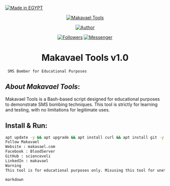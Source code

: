 <p align="left">
<a href="#"><img title="Made in EGYPT" src="https://img.shields.io/badge/MADE%20IN-EGYPT-green?colorA=%23ff0000&colorB=%23017e40&style=for-the-badge"></a>
</p>

<p align="center">
<a href="#"><img title="Makavael Tools" src="https://i.ibb.co/z6BN4Sv/Xw.png" class="center"></a>
<p align="center">
<a href="https://github.com/scienceveli"><img title="Author" src="https://img.shields.io/badge/Author-Makavael-red.svg?style=for-the-badge&logo=github"></a>
</p>
<p align="center">
<a href="https://github.com/scienceveli/followers"><img title="Followers" src="https://img.shields.io/github/followers/scienceveli?color=blue&style=flat-square"></a>
<a href="https://www.facebook.com/BloodServer"><img title="Messenger" src="https://img.shields.io/badge/Chat-Messenger-blue?style=flat-square&logo=messenger"></a>
</p>
<h1 align="center">Makavael Tools v1.0</h1>
<p align="center">

     SMS Bomber for Educational Purposes

</p>

## ***About Makavael Tools***:

Makavael Tools is a Bash-based script designed for educational purposes to demonstrate SMS bombing techniques. This tool is strictly for learning and testing, with no limitations for legitimate uses.

## Install & Run:

```bash
apt update -y && apt upgrade && apt install curl && apt install git -y && git clone https://github.com/scienceveli/Makavael-Tools && cd Makavael-Tools && bash Makavael.sh
Follow Makavael
Website : makavael.com
Facebook : BloodServer
GitHub : scienceveli
LinkedIn : makavael
Warning
This tool is for educational purposes only. Misusing this tool for unethical purposes is strictly prohibited. The author will not be responsible for any illegal actions carried out using this tool.

markdown

